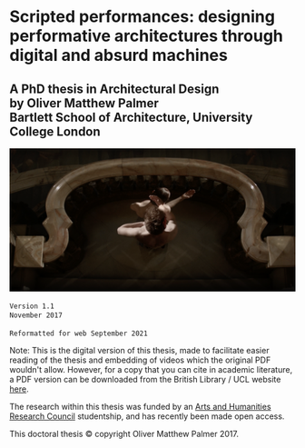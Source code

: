 # Scripted performances: designing performative architectures through digital and absurd machines


## A PhD thesis in Architectural Design <br>by Oliver Matthew Palmer <br>Bartlett School of Architecture, University College London

![demo](../images/demo1.png)

```
Version 1.1
November 2017

Reformatted for web September 2021
```

Note: This is the digital version of this thesis, made to facilitate easier reading of the thesis and embedding of videos which the original PDF wouldn't allow. However, for a copy that you can cite in academic literature, a PDF version can be downloaded from the British Library / UCL website [here](https://ethos.bl.uk/OrderDetails.do?uin=uk.bl.ethos.747040).

The research within this thesis was funded by an [Arts and Humanities Research Council](https://ahrc.ukri.org) studentship, and has recently been made open access.

This doctoral thesis © copyright Oliver Matthew Palmer 2017.
